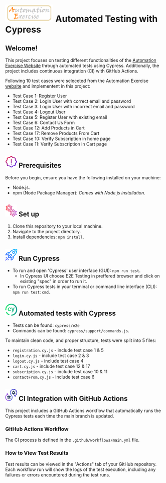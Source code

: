 # <span><img src="./assets/logo.png" alt=logo style="height: 2em;"></span> Automated Testing with Cypress
 
## Welcome!

This project focuses on testing different functionalities of the <a href="https://www.automationexercise.com/"> Automation Exercise Website</a> through automated tests using Cypress. Additionally, the project includes continuous integration (CI) with GitHub Actions.

Following 10 test cases were seleceted from the Automation Exercise <a href="https://www.automationexercise.com/test_cases">website</a> and implementent in this project:

- Test Case 1: Register User
- Test Case 2: Login User with correct email and password
- Test Case 3: Login User with incorrect email and password
- Test Case 4: Logout User
- Test Case 5: Register User with existing email
- Test Case 6: Contact Us Form
- Test Case 12: Add Products in Cart
- Test Case 17: Remove Products From Cart
- Test Case 10: Verify Subscription in home page
- Test Case 11: Verify Subscription in Cart page


## <span><img src="./assets/warning.png" alt=Prerequisites style="height: 1cm;"></span> Prerequisites

Before you begin, ensure you have the following installed on your machine:

- Node.js.
- npm (Node Package Manager): *Comes with Node.js installation.*

## <span><img src="./assets/setting.png" alt=Prerequisites style="height: 1cm;"></span> Set up 

1. Clone this repository to your local machine.
2. Navigate to the project directory.
3. Install dependencies: `npm install`.

## <span><img src="./assets/rocket.png" alt=Prerequisites style="height: 1cm;"></span> Run Cypress

- To run and open 'Cypress' user interface (GUI):  `npm run test`. 
  - In Cypress UI choose E2E Testing in preffered browser and click on existing "spec" in order to run it.
- To run Cypress tests in your terminal or command line interface (CLI): `npm run test:cmd`. 

## <span><img src="./assets/cypress.png" alt=Prerequisites style="height: 1cm;"></span> Automated tests with Cypress

- Tests can be found: `cypress/e2e`
- Commands can be found: `cypress/support/commands.js`.


To maintain clean code, and proper structure, tests were split into 5 files:
- `registration.cy.js` - include test case 1 & 5
- `login.cy.js` -  include test case 2 & 3
- `logout.cy.js` - include test case 4
- `cart.cy.js` - include test case 12 & 17
- `subscription.cy.js` - include test case 10 & 11
- `contactFrom.cy.js` - include test case 6

## <span><img src="./assets/github.png" alt=Prerequisites style="height: 1cm;"></span> CI Integration with GitHub Actions

This project includes a GitHub Actions workflow that automatically runs the Cypress tests each time the main branch is updated.

### GitHub Actions Workflow
The CI process is defined in the `.github/workflows/main.yml` file.

### How to View Test Results
Test results can be viewed in the "Actions" tab of your GitHub repository. Each workflow run will show the logs of the test execution, including any failures or errors encountered during the test runs.